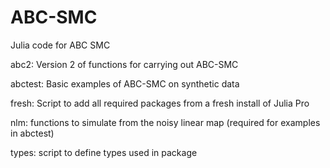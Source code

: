 # ABC-SMC
Julia code for ABC SMC

abc2: Version 2 of functions for carrying out ABC-SMC	

abctest: Basic examples of ABC-SMC on synthetic data	

fresh: Script to add all required packages from a fresh install of Julia Pro	

nlm: functions to simulate from the noisy linear map (required for examples in abctest)

types: script to define types used in package
